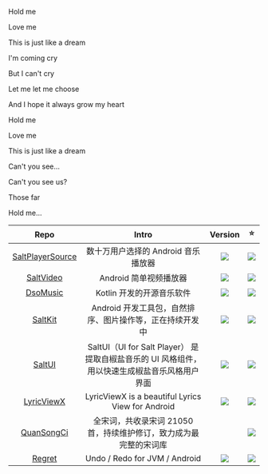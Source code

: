 Hold me

Love me

This is just like a dream

I'm coming cry

But I can't cry

Let me let me choose

And I hope it always grow my heart

Hold me

Love me

This is just like a dream

Can't you see...

Can't you see us?

Those far

Hold me...

| Repo | Intro | Version | ⭐ |
| :--: | :--: | :--: | :--: |
| [SaltPlayerSource](https://github.com/Moriafly/SaltPlayerSource) | 数十万用户选择的 Android 音乐播放器 | <img src="https://img.shields.io/github/v/release/Moriafly/SaltPlayerSource"> | <img src="https://img.shields.io/github/stars/Moriafly/SaltPlayerSource"> |
| [SaltVideo](https://github.com/Moriafly/SaltVideo) | Android 简单视频播放器 | <img src="https://img.shields.io/github/v/release/Moriafly/SaltVideo"> | <img src="https://img.shields.io/github/stars/Moriafly/SaltVideo"> |
| [DsoMusic](https://github.com/Moriafly/DsoMusic) | Kotlin 开发的开源音乐软件 | <img src="https://img.shields.io/github/v/release/Moriafly/DsoMusic"> | <img src="https://img.shields.io/github/stars/Moriafly/DsoMusic"> |
| [SaltKit](https://github.com/Moriafly/SaltKit) | Android 开发工具包，自然排序、图片操作等，正在持续开发中 | <img src="https://jitpack.io/v/Moriafly/SaltKit.svg"/> | <img src="https://img.shields.io/github/stars/Moriafly/SaltKit"> |
| [SaltUI](https://github.com/Moriafly/SaltUI) | SaltUI（UI for Salt Player） 是提取自椒盐音乐的 UI 风格组件，用以快速生成椒盐音乐风格用户界面 | <img src="https://jitpack.io/v/Moriafly/SaltUI.svg"/> | <img src="https://img.shields.io/github/stars/Moriafly/SaltUI"> |
| [LyricViewX](https://github.com/Moriafly/LyricViewX) | LyricViewX is a beautiful Lyrics View for Android | <img src="https://jitpack.io/v/Moriafly/LyricViewX.svg"/> | <img src="https://img.shields.io/github/stars/Moriafly/LyricViewX"> 
| [QuanSongCi](https://github.com/Moriafly/QuanSongCi) | 全宋词，共收录宋词 21050 首，持续维护修订，致力成为最完整的宋词库 | | <img src="https://img.shields.io/github/stars/Moriafly/QuanSongCi"> |
| [Regret](https://github.com/Moriafly/Regret) | Undo / Redo for JVM / Android | <img src="https://jitpack.io/v/Moriafly/Regret.svg"/> | <img src="https://img.shields.io/github/stars/Moriafly/Regret"> |

